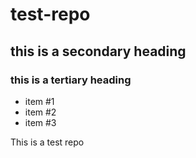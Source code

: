 # test-repo

## this is a secondary heading
### this is a tertiary heading

* item #1
* item #2
* item #3

This is a test repo
